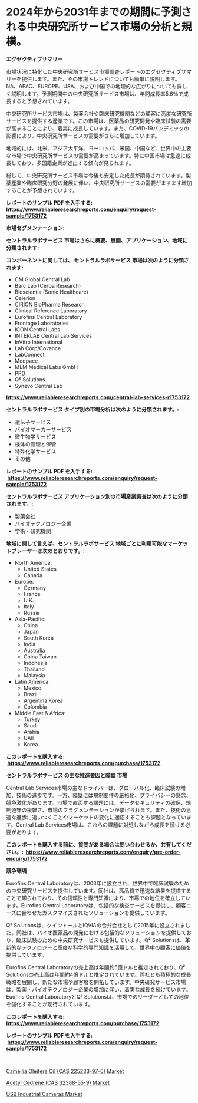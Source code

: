 <p><h1>2024年から2031年までの期間に予測される中央研究所サービス市場の分析と規模。</h1></p><p><strong>エグゼクティブサマリー</strong></p>
<p><p>市場状況に特化した中央研究所サービス市場調査レポートのエグゼクティブサマリーを提供します。また、その市場トレンドについても簡単に説明します。NA、APAC、EUROPE、USA、および中国での地理的な広がりについても詳しく説明します。予測期間中の中央研究所サービス市場は、年間成長率5.6％で成長すると予想されています。</p><p>中央研究所サービス市場は、製薬会社や臨床研究機関などの顧客に高度な研究所サービスを提供する産業です。この市場は、医薬品の研究開発や臨床試験の需要が高まることにより、着実に成長しています。また、COVID-19パンデミックの影響により、中央研究所サービスの需要がさらに増加しています。</p><p>地域的には、北米、アジア太平洋、ヨーロッパ、米国、中国など、世界中の主要な市場で中央研究所サービスの需要が高まっています。特に中国市場は急速に成長しており、多国籍企業が進出する傾向が見られます。</p><p>総じて、中央研究所サービス市場は今後も安定した成長が期待されています。製薬産業や臨床研究分野の発展に伴い、中央研究所サービスの需要がますます増加することが予想されています。</p></p>
<p><strong>レポートのサンプル PDF を入手する: <a href="https://www.reliableresearchreports.com/enquiry/request-sample/1753172">https://www.reliableresearchreports.com/enquiry/request-sample/1753172</a></strong></p>
<p><strong>市場セグメンテーション:</strong></p>
<p><strong> セントラルラボサービス 市場はさらに概要、展開、アプリケーション、地域に分類されます :</strong></p>
<p><strong>コンポーネントに関しては、 セントラルラボサービス 市場は次のように分類されます: &nbsp;</strong></p>
<p><ul><li>CM Global Central Lab</li><li>Barc Lab (Cerba Research)</li><li>Bioscientia (Sonic Healthcare)</li><li>Celerion</li><li>CIRION BioPharma Research</li><li>Clinical Reference Laboratory</li><li>Eurofins Central Laboratory</li><li>Frontage Laboratories</li><li>ICON Central Labs</li><li>INTERLAB Central Lab Services</li><li>InVitro International</li><li>Lab Corp/Covance</li><li>LabConnect</li><li>Medpace</li><li>MLM Medical Labs GmbH</li><li>PPD</li><li>Q² Solutions</li><li>Synevo Central Lab</li></ul></p>
<p><strong><a href="https://www.reliableresearchreports.com/central-lab-services-r1753172">https://www.reliableresearchreports.com/central-lab-services-r1753172</a></strong></p>
<p><strong> セントラルラボサービス タイプ別の市場分析は次のように分類されます。:</strong></p>
<p><ul><li>遺伝子サービス</li><li>バイオマーカーサービス</li><li>微生物学サービス</li><li>検体の管理と保管</li><li>特殊化学サービス</li><li>その他</li></ul></p>
<p><strong>レポートのサンプル PDF を入手する: &nbsp;<a href="https://www.reliableresearchreports.com/enquiry/request-sample/1753172">https://www.reliableresearchreports.com/enquiry/request-sample/1753172</a></strong></p>
<p><strong> セントラルラボサービス アプリケーション別の市場産業調査は次のように分類されます。:</strong></p>
<p><ul><li>製薬会社</li><li>バイオテクノロジー企業</li><li>学術・研究機関</li></ul></p>
<p><strong>地域に関して言えば、セントラルラボサービス 地域ごとに利用可能なマーケットプレーヤーは次のとおりです。:</strong></p>
<p><ul>
    <li>
        North America:
        <ul>
            <li>United States</li>
            <li>Canada</li>
        </ul>
    </li>
    <li>
        Europe:
        <ul>
            <li>Germany</li>
            <li>France</li>
            <li>U.K.</li>
            <li>Italy</li>
            <li>Russia</li>
        </ul>
    </li>
    <li>
        Asia-Pacific:
        <ul>
            <li>China</li>
            <li>Japan</li>
            <li>South Korea</li>
            <li>India</li>
            <li>Australia</li>
            <li>China Taiwan</li>
            <li>Indonesia</li>
            <li>Thailand</li>
            <li>Malaysia</li>
        </ul>
    </li>
    <li>
        Latin America:
        <ul>
            <li>Mexico</li>
            <li>Brazil</li>
            <li>Argentina Korea</li>
            <li>Colombia</li>
        </ul>
    </li>
    <li>
        Middle East & Africa:
        <ul>
            <li>Turkey</li>
            <li>Saudi</li>
            <li>Arabia</li>
            <li>UAE</li>
            <li>Korea</li>
        </ul>
    </li>
    </ul></p>
<p><strong>このレポートを購入する: &nbsp;<a href="https://www.reliableresearchreports.com/purchase/1753172">https://www.reliableresearchreports.com/purchase/1753172</a></strong></p>
<p><strong>セントラルラボサービス の主な推進要因と障壁 市場</strong></p>
<p><p>Central Lab Services市場の主なドライバーは、グローバル化、臨床試験の増加、技術の進歩です。一方、障壁には規制要件の厳格化、プライバシーの懸念、競争激化があります。市場で直面する課題には、データセキュリティの確保、規制遵守の複雑さ、市場のフラグメンテーションが挙げられます。また、技術の急速な進歩に追いつくことやマーケットの変化に適応することも課題となっています。Central Lab Services市場は、これらの課題に対処しながら成長を続ける必要があります。</p></p>
<p><strong>このレポートを購入する前に、質問がある場合は問い合わせるか、共有してください。:&nbsp; <a href="https://www.reliableresearchreports.com/enquiry/pre-order-enquiry/1753172">https://www.reliableresearchreports.com/enquiry/pre-order-enquiry/1753172</a></strong></p>
<p><strong>競争環境</strong></p>
<p><p>Eurofins Central Laboratoryは、2003年に設立され、世界中で臨床試験のための中央研究サービスを提供しています。同社は、高品質で迅速な結果を提供することで知られており、その信頼性と専門知識により、市場での地位を確立しています。Eurofins Central Laboratoryは、包括的な検査サービスを提供し、顧客ニーズに合わせたカスタマイズされたソリューションを提供しています。</p><p>Q² Solutionsは、クイントールとIQVIAの合弁会社として2015年に設立されました。同社は、バイオ医薬品の開発における包括的なソリューションを提供しており、臨床試験のための中央研究サービスも提供しています。Q² Solutionsは、革新的なテクノロジーと高度な科学的専門知識を活用して、世界中の顧客に価値を提供しています。</p><p>Eurofins Central Laboratoryの売上高は年間約5億ドルと推定されており、Q² Solutionsの売上高は年間約4億ドルと推定されています。両社とも積極的な成長戦略を展開し、新たな市場や顧客層を開拓しています。中央研究サービス市場は、製薬・バイオテクノロジー企業の増加に伴い、着実な成長を続けています。Euofins Central LaboratoryとQ² Solutionsは、市場でのリーダーとしての地位を強化することが期待されています。</p></p>
<p><strong>このレポートを購入する: &nbsp; <a href="https://www.reliableresearchreports.com/purchase/1753172">https://www.reliableresearchreports.com/purchase/1753172</a></strong></p>
<p><strong>レポートのサンプル PDF を入手する: &nbsp;<a href="https://www.reliableresearchreports.com/enquiry/request-sample/1753172">https://www.reliableresearchreports.com/enquiry/request-sample/1753172</a></strong><strong></strong></p>
<p>&nbsp;</p>
<p><p><a href="https://www.linkedin.com/pulse/camellia-oleifera-oil-cas-225233-97-6-market-size-evaluating-q6u3e?trackingId=49LuEtoxJZ1lB1X7Bm5Bng%3D%3D">Camellia Oleifera Oil (CAS 225233-97-6) Market</a></p><p><a href="https://www.linkedin.com/pulse/acetyl-cedrene-cas-32388-55-9-market-challenges-opportunities-growth-kuuqf?trackingId=BsR3WcXXu%2BEcgtDHCFIseg%3D%3D">Acetyl Cedrene (CAS 32388-55-9) Market</a></p><p><a href="https://github.com/nicholepatriciadoylenwnrjr0/Market-Research-Report-List-2/blob/main/usb-industrial-cameras-market.md">USB Industrial Cameras Market</a></p></p>